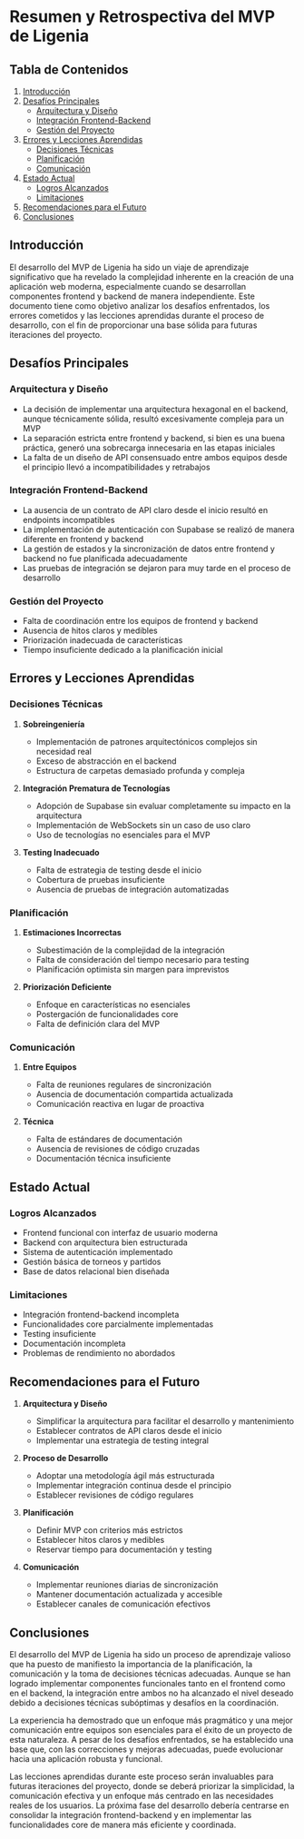 # Resumen y Retrospectiva del MVP de Ligenia

## Tabla de Contenidos
1. [Introducción](#introducción)
2. [Desafíos Principales](#desafíos-principales)
   - [Arquitectura y Diseño](#arquitectura-y-diseño)
   - [Integración Frontend-Backend](#integración-frontend-backend)
   - [Gestión del Proyecto](#gestión-del-proyecto)
3. [Errores y Lecciones Aprendidas](#errores-y-lecciones-aprendidas)
   - [Decisiones Técnicas](#decisiones-técnicas)
   - [Planificación](#planificación)
   - [Comunicación](#comunicación)
4. [Estado Actual](#estado-actual)
   - [Logros Alcanzados](#logros-alcanzados)
   - [Limitaciones](#limitaciones)
5. [Recomendaciones para el Futuro](#recomendaciones-para-el-futuro)
6. [Conclusiones](#conclusiones)

## Introducción

El desarrollo del MVP de Ligenia ha sido un viaje de aprendizaje significativo que ha revelado la complejidad inherente en la creación de una aplicación web moderna, especialmente cuando se desarrollan componentes frontend y backend de manera independiente. Este documento tiene como objetivo analizar los desafíos enfrentados, los errores cometidos y las lecciones aprendidas durante el proceso de desarrollo, con el fin de proporcionar una base sólida para futuras iteraciones del proyecto.

## Desafíos Principales

### Arquitectura y Diseño
- La decisión de implementar una arquitectura hexagonal en el backend, aunque técnicamente sólida, resultó excesivamente compleja para un MVP
- La separación estricta entre frontend y backend, si bien es una buena práctica, generó una sobrecarga innecesaria en las etapas iniciales
- La falta de un diseño de API consensuado entre ambos equipos desde el principio llevó a incompatibilidades y retrabajos

### Integración Frontend-Backend
- La ausencia de un contrato de API claro desde el inicio resultó en endpoints incompatibles
- La implementación de autenticación con Supabase se realizó de manera diferente en frontend y backend
- La gestión de estados y la sincronización de datos entre frontend y backend no fue planificada adecuadamente
- Las pruebas de integración se dejaron para muy tarde en el proceso de desarrollo

### Gestión del Proyecto
- Falta de coordinación entre los equipos de frontend y backend
- Ausencia de hitos claros y medibles
- Priorización inadecuada de características
- Tiempo insuficiente dedicado a la planificación inicial

## Errores y Lecciones Aprendidas

### Decisiones Técnicas
1. **Sobreingeniería**
   - Implementación de patrones arquitectónicos complejos sin necesidad real
   - Exceso de abstracción en el backend
   - Estructura de carpetas demasiado profunda y compleja

2. **Integración Prematura de Tecnologías**
   - Adopción de Supabase sin evaluar completamente su impacto en la arquitectura
   - Implementación de WebSockets sin un caso de uso claro
   - Uso de tecnologías no esenciales para el MVP

3. **Testing Inadecuado**
   - Falta de estrategia de testing desde el inicio
   - Cobertura de pruebas insuficiente
   - Ausencia de pruebas de integración automatizadas

### Planificación
1. **Estimaciones Incorrectas**
   - Subestimación de la complejidad de la integración
   - Falta de consideración del tiempo necesario para testing
   - Planificación optimista sin margen para imprevistos

2. **Priorización Deficiente**
   - Enfoque en características no esenciales
   - Postergación de funcionalidades core
   - Falta de definición clara del MVP

### Comunicación
1. **Entre Equipos**
   - Falta de reuniones regulares de sincronización
   - Ausencia de documentación compartida actualizada
   - Comunicación reactiva en lugar de proactiva

2. **Técnica**
   - Falta de estándares de documentación
   - Ausencia de revisiones de código cruzadas
   - Documentación técnica insuficiente

## Estado Actual

### Logros Alcanzados
- Frontend funcional con interfaz de usuario moderna
- Backend con arquitectura bien estructurada
- Sistema de autenticación implementado
- Gestión básica de torneos y partidos
- Base de datos relacional bien diseñada

### Limitaciones
- Integración frontend-backend incompleta
- Funcionalidades core parcialmente implementadas
- Testing insuficiente
- Documentación incompleta
- Problemas de rendimiento no abordados

## Recomendaciones para el Futuro

1. **Arquitectura y Diseño**
   - Simplificar la arquitectura para facilitar el desarrollo y mantenimiento
   - Establecer contratos de API claros desde el inicio
   - Implementar una estrategia de testing integral

2. **Proceso de Desarrollo**
   - Adoptar una metodología ágil más estructurada
   - Implementar integración continua desde el principio
   - Establecer revisiones de código regulares

3. **Planificación**
   - Definir MVP con criterios más estrictos
   - Establecer hitos claros y medibles
   - Reservar tiempo para documentación y testing

4. **Comunicación**
   - Implementar reuniones diarias de sincronización
   - Mantener documentación actualizada y accesible
   - Establecer canales de comunicación efectivos

## Conclusiones

El desarrollo del MVP de Ligenia ha sido un proceso de aprendizaje valioso que ha puesto de manifiesto la importancia de la planificación, la comunicación y la toma de decisiones técnicas adecuadas. Aunque se han logrado implementar componentes funcionales tanto en el frontend como en el backend, la integración entre ambos no ha alcanzado el nivel deseado debido a decisiones técnicas subóptimas y desafíos en la coordinación.

La experiencia ha demostrado que un enfoque más pragmático y una mejor comunicación entre equipos son esenciales para el éxito de un proyecto de esta naturaleza. A pesar de los desafíos enfrentados, se ha establecido una base que, con las correcciones y mejoras adecuadas, puede evolucionar hacia una aplicación robusta y funcional.

Las lecciones aprendidas durante este proceso serán invaluables para futuras iteraciones del proyecto, donde se deberá priorizar la simplicidad, la comunicación efectiva y un enfoque más centrado en las necesidades reales de los usuarios. La próxima fase del desarrollo debería centrarse en consolidar la integración frontend-backend y en implementar las funcionalidades core de manera más eficiente y coordinada. 